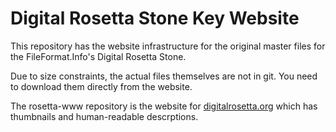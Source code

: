 # Digital Rosetta Stone Key Website

This repository has the website infrastructure for the original master files for the FileFormat.Info's Digital Rosetta Stone.  

Due to size constraints, the actual files themselves are not in git.  You need to download them directly from the website.

The rosetta-www repository is the website for [digitalrosetta.org](http://www.digitalrosetta.org/) which has thumbnails and human-readable descrptions.
